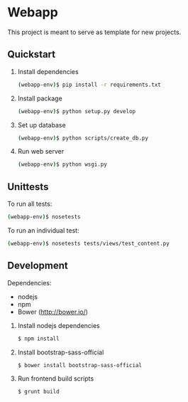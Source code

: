 # Webapp #

This project is meant to serve as template for new projects.

## Quickstart ##

1. Install dependencies

   ```bash
   (webapp-env)$ pip install -r requirements.txt
   ```

1. Install package

   ```bash
   (webapp-env)$ python setup.py develop
   ```

1. Set up database

   ```bash
   (webapp-env)$ python scripts/create_db.py
   ```

1. Run web server

   ```bash
   (webapp-env)$ python wsgi.py
   ```

## Unittests ##

To run all tests:

```bash
(webapp-env)$ nosetests
```

To run an individual test:

```bash
(webapp-env)$ nosetests tests/views/test_content.py
```

## Development ##

Dependencies:

 - nodejs
 - npm
 - Bower (http://bower.io/)

1. Install nodejs dependencies

   ```bash
   $ npm install
   ```

1. Install bootstrap-sass-official

   ```
   $ bower install bootstrap-sass-official
   ```

1. Run frontend build scripts

   ```
   $ grunt build
   ```
